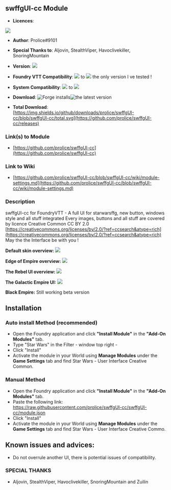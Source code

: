 
## swffgUI-cc Module
* **Licences**:

![](https://github.com/prolice/swffgUI-cc/blob/swffgUI-cc/cc-by.svg)

* **Author**: Prolice#9101
* **Special Thanks to**: Aljovin, StealthViper, Havoclivekiller, SnoringMountain
* **Version**: ![](https://img.shields.io/badge/swffgUI--cc-v1.3-green)
* **Foundry VTT Compatibility**: ![](https://img.shields.io/badge/Foundry-v0.7.6-informational) to ![](https://img.shields.io/badge/Foundry-v0.8.9-informational) the only version I ve tested !

* **System Compatibility**: ![](https://img.shields.io/badge/Starwarsffg-v1.3-orange) to ![](https://img.shields.io/badge/Starwarsffg-v1.6-orange) 
* **Download**: ![Forge installs](https://img.shields.io/badge/dynamic/json?label=Forge%20Installs&query=package.installs&suffix=%25&url=https%3A%2F%2Fforge-vtt.com%2Fapi%2Fbazaar%2Fpackage%2FswffgUI-cc)![the latest version](https://img.shields.io/github/downloads/prolice/swffgUI-cc/latest/total) 

* **Total Download**: [https://img.shields.io/github/downloads/prolice/swffgUI-cc/blob/swffgUI-cc/total.svg](https://github.com/prolice/swffgUI-cc/releases)
 
### Link(s) to Module
* [https://github.com/prolice/swffgUI-cc](https://github.com/prolice/swffgUI-cc)

### Link to Wiki
* [https://github.com/prolice/swffgUI-cc/blob/swffgUI-cc/wiki/module-settings.md](https://github.com/prolice/swffgUI-cc/blob/swffgUI-cc/wiki/module-settings.md)

### Description 
swffgUI-cc for FoundryVTT - A full UI for starwarsffg, new button, windows style and all stuff integrated 
Every images, buttons and all stuff are covered by licence Creative Common CC BY 2.0 [https://creativecommons.org/licenses/by/2.0/?ref=ccsearch&atype=rich](https://creativecommons.org/licenses/by/2.0/?ref=ccsearch&atype=rich)
May the the Interface be with you !

**Default skin overview:**
![](https://raw.githubusercontent.com/prolice/swffgUI-cc/AoR-dev/screenshots/default-overview.jpg)

**Edge of Empire overview:**
![](https://raw.githubusercontent.com/prolice/swffgUI-cc/swffgUI-cc/screenshots/EoE-overview.jpg)

**The Rebel UI overview:**
![](https://raw.githubusercontent.com/prolice/swffgUI-cc/swffgUI-cc/screenshots/rebel-overview.jpg)

**The Galactic Empire UI:**
![](https://github.com/prolice/swffgUI-cc/blob/swffgUI-cc/screenshots/empire-overview.jpg)

**Black Empire:**
Still working beta version

## Installation
### Auto install Method (recommended)
* Open the Foundry application and click **"Install Module"** in the **"Add-On Modules"** tab.
* Type "Star Wars" in the Filter - window top right - 
* Click "Install"
* Activate the module in your World using **Manage Modules** under the **Game Settings** tab and find Star Wars - User Interface Creative Common.

### Manual Method
* Open the Foundry application and click **"Install Module"** in the **"Add-On Modules"** tab.
* Paste the following link: https://raw.githubusercontent.com/prolice/swffgUI-cc/swffgUI-cc/module.json
* Click "Install" 
* Activate the module in your World using **Manage Modules** under the **Game Settings** tab and find Star Wars - User Interface Creative Commo.

## Known issues and advices:
* Do not overrule another UI, there is potential issues of compatibility.

### SPECIAL THANKS
* Aljovin, StealthViper, Havoclivekiller, SnoringMountain and Zuilin